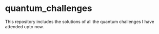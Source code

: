 # quantum_challenges
This repository includes the solutions of all the quantum challenges I have attended upto now.

